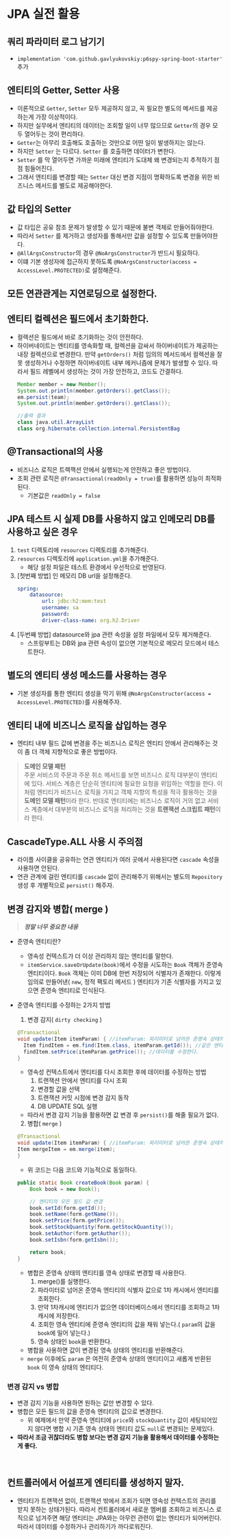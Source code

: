# JPA 실전 활용
## 쿼리 파라미터 로그 남기기
  - `implementation 'com.github.gavlyukovskiy:p6spy-spring-boot-starter'` 추가

## 엔티티의 Getter, Setter 사용
- 이론적으로 `Getter`, `Setter` 모두 제공하지 않고, 꼭 필요한 별도의 메서드를 제공하는게 가장 이상적이다.
- 하지만 실무에서 엔티티의 데이터는 조회할 일이 너무 많으므로 `Getter`의 경우 모두 열어두는 것이 편리하다.
- `Getter`는 아무리 호출해도 호출하는 것만으로 어떤 일이 발생하지는 않는다.
- 하지만 `Setter` 는 다르다. `Setter` 를 호출하면 데이터가 변한다.
- `Setter` 를 막 열어두면 가까운 미래에 엔티티가 도대체 왜 변경되는지 추적하기 점점 힘들어진다.
- 그래서 엔티티를 변경할 때는 `Setter` 대신 변경 지점이 명확하도록 변경을 위한 비즈니스 메서드를 별도로 제공해야한다.

## 값 타입의 Setter
- 값 타입은 공유 참조 문제가 발생할 수 있기 때문에 불변 객체로 만들어줘야한다.
- 따라서 `Setter` 를 제거하고 생성자를 통해서만 값을 설정할 수 있도록 만들어야한다.
- `@AllArgsConstructor`의 경우 `@NoArgsConstructor`가 반드시 필요하다.
- 이떄 기본 생성자에 접근하지 못하도록 `@NoArgsConstructor(access = AccessLevel.PROTECTED)`로 설정해준다.

## 모든 연관관게는 지연로딩으로 설정한다.
## 엔티티 컬렉션은 필드에서 초기화한다.
- 컬렉션은 필드에서 바로 초기화하는 것이 안전하다.
- 하이버네이트는 엔티티를 영속화할 때, 컬렉션을 감싸서 하이버네이트가 제공하는 내장 컬렉션으로 변경한다. 만약 `getOrders()` 처럼 임의의 메서드에서 컬렉션을 잘못 생성하거나 수정하면 하이버네이트 내부 메커니즘에 문제가 발생할 수 있다. 따라서 필드 레벨에서 생성하는 것이 가장 안전하고, 코드도 간결하다.
    ```java
    Member member = new Member();
    System.out.println(member.getOrders().getClass());
    em.persist(team);
    System.out.println(member.getOrders().getClass());

    //출력 결과
    class java.util.ArrayList
    class org.hibernate.collection.internal.PersistentBag   
    ```

## @Transactional의 사용
- 비즈니스 로직은 트랙잭션 안에서 실행되는게 안전하고 좋은 방법이다.
- 조회 관련 로직은 `@Transactional(readOnly = true)`를 활용하면 성능이 최적화된다.
  - 기본값은 `readOnly = false`

## JPA 테스트 시 실제 DB를 사용하지 않고 인메모리 DB를 사용하고 싶은 경우
1. `test` 디렉토리에 `resources` 디렉토리를 추가해준다.
2. `resources` 디렉토리에 `application.yml`을 추가해준다.
   - 해당 설정 파일은 테스트 환경에서 우선적으로 반영된다.
3. [첫번째 방법] 인 메모리 DB url을 설정해준다.
    ```yml
    spring:
        datasource:
            url: jdbc:h2:mem:test
            username: sa
            password:
            driver-class-name: org.h2.Driver
    ```
4. [두번째 방법] datasource와 jpa 관련 속성을 설정 파일에서 모두 제거해준다.
   - 스프링부트는 DB와 jpa 관련 속성이 없으면 기본적으로 메모리 모드에서 테스트한다.

## 별도의 엔티티 생성 메소드를 사용하는 경우
- 기본 생성자를 통한 엔티티 생성을 막기 위해 `@NoArgsConstructor(access = AccessLevel.PROTECTED)`를 사용해주자.

## 엔티티 내에 비즈니스 로직을 삽입하는 경우
- 엔티티 내부 필드 값에 변경을 주는 비즈니스 로직은 엔티티 안에서 관리해주는 것이 좀 더 객체 지향적으로 좋은 방법이다.

> **도메인 모델 패턴** <br>
> 주문 서비스의 주문과 주문 취소 메서드를 보면 비즈니스 로직 대부분이 엔티티에 있다. 서비스 계층은 단순히 엔티티에 필요한 요청을 위임하는 역할을 한다. 이처럼 엔티티가 비즈니스 로직을 가지고 객체 지향의 특성을 적극 활용하는 것을 **도메인 모델 패턴**이라 한다. 반대로 엔티티에는 비즈니스 로직이 거의 없고 서비스 계층에서 대부분의 비즈니스 로직을 처리하는 것을 **트랜잭션 스크립트 패턴**이라 한다.

## CascadeType.ALL 사용 시 주의점
- 라이플 사이클을 공유하는 연관 엔티티가 여러 곳에서 사용된다면 `cascade` 속성을 사용하면 안된다.
- 연관 관계에 걸린 엔티티를 `cascade` 없이 관리해주기 위해서는 별도의 `Repository` 생성 후 개별적으로 `persist()` 해주자.

## 변경 감지와 병합( merge )
> ***정말 너무 중요한 내용***

- 준영속 엔티티란?
  - 영속성 컨텍스트가 더 이상 관리하지 않는 엔티티를 말한다.
  - `itemService.saveOrUpdate(book)`에서 수정을 시도하는 `Book` 객체가 준영속 엔티티이다. `Book` 객체는 이미 DB에 한번 저장되어 식별자가 존재한다. 이렇게 임의로 만들어낸( `new`, 정적 팩토리 메서드 ) 엔티티가 기존 식별자를 가지고 있으면 준영속 엔티티로 인식된다.

- 준영속 엔티티를 수정하는 2가지 방법 
  1. 변경 감지( `dirty checking` )
    ```java
    @Transactional
    void update(Item itemParam) { //itemParam: 파리미터로 넘어온 준영속 상태의 엔티티
      Item findItem = em.find(Item.class, itemParam.getId()); //같은 엔티티를 조회한다.
      findItem.setPrice(itemParam.getPrice()); //데이터를 수정한다.
    }
    ```
    - 영속성 컨텍스트에서 엔티티를 다시 조회한 후에 데이터를 수정하는 방법
      1. 트랜잭션 안에서 엔티티를 다시 조회
      2. 변경할 값을 선택
      3. 트랜잭션 커밋 시점에 변경 감지 동작
      4. DB UPDATE SQL 실행
    - 따라서 변경 감지 기능을 활용하면 값 변경 후 `persist()`를 해줄 필요가 없다.
  2. 병합( `merge` )
    ```java
    @Transactional
    void update(Item itemParam) { //itemParam: 파리미터로 넘어온 준영속 상태의 엔티티
    Item mergeItem = em.merge(item);
    }
    ```
    - 위 코드는 다음 코드와 기능적으로 동일하다.
    ```java
    public static Book createBook(Book param) {
        Book book = new Book();

        // 엔티티의 모든 필드 값 변경
        book.setId(form.getId());
        book.setName(form.getName());
        book.setPrice(form.getPrice());
        book.setStockQuantity(form.getStockQuantity());
        book.setAuthor(form.getAuthor());
        book.setIsbn(form.getIsbn());

        return book;
    }
    ```
    - 병합은 준영속 상태의 엔티티를 영속 상태로 변경할 때 사용한다.
      1. merge()를 실행한다.
      2. 파라미터로 넘어온 준영속 엔티티의 식별자 값으로 1차 캐시에서 엔티티를 조회한다.
      3. 만약 1차캐시에 엔티티가 없으면 데이터베이스에서 엔티티를 조회하고 1차 캐시에 저장한다.
      4. 조회한 영속 엔티티에 준영속 엔티티의 값을 채워 넣는다.( `param`의 값을 `book`에 밀어 넣는다.)
      5. 영속 상태인 `book`을 반환한다.
    - 병합을 사용하면 값이 변경된 영속 상태의 엔티티를 반환해준다.
    - `merge` 이후에도 `param` 은 여전히 준영속 상태의 엔티티이고 새롭게 반환된 `book` 이 영속 상태의 엔티티다.

### 변경 감지 vs 병합
- 변경 감지 기능을 사용하면 원하는 값만 변경할 수 있다.
- 병합은 모든 필드의 값을 준영속 엔티티의 값으로 변경한다.
  - 위 예제에서 만약 준영속 엔티티에 `price`와 `stockQuantity` 값이 세팅되어있지 않다면 병합 시 기존 영속 상태의 엔티티 값도 `null`로 변경되는 문제있다.
- **따라서 조금 귀찮더라도 병합 보다는 변경 감지 기능을 활용해서 데이터를 수정하는게 좋다.**

<br>

## 컨트롤러에서 어설프게 엔티티를 생성하지 말자.
- 엔티티가 트랜잭션 없이, 트랜잭션 밖에서 조회가 되면 영속성 컨텍스트의 관리를 받지 못하는 상태가된다. 따라서 컨트롤러에서 새로운 멤버를 조회하고 비즈니스 로직으로 넘겨주면 해당 엔티티는 JPA와는 아무런 관련이 없는 엔티티가 되어버린다. 따라서 데이터를 수정하거나 관리하기가 까다로워진다.




